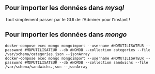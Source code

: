 ## Pour importer les données dans *mysql*
Tout simplement passer par le GUI de l'Adminer pour l'instant !
## Pour importer les données dans *mongo*
`docker-compose exec mongo mongoimport --username #NOMUTILISATEUR --password #MDPUTILISATEUR --db #NOMDB --collection categories --file /var/schema/categories.json --jsonArray`\
`docker-compose exec mongo mongoimport --username #NOMUTILISATEUR --password #MDPUTILISATEUR --db #NOMDB --collection sandwichs --file /var/schema/sandwichs.json --jsonArray`
